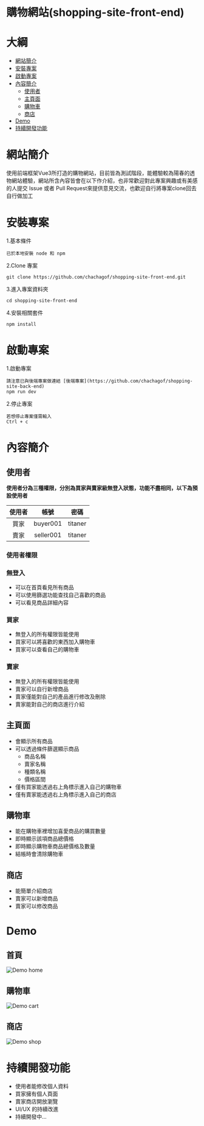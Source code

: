 # 購物網站(shopping-site-front-end)

# 大綱
- [網站簡介](#網站簡介)
- [安裝專案](#安裝專案)
- [啟動專案](#啟動專案)
- [內容簡介](#內容簡介)
  - [使用者](#使用者)
  - [主頁面](#主頁面)
  - [購物車](#購物車)
  - [商店](#商店)
- [Demo](#Demo)
- [持續開發功能](#持續開發功能)

# 網站簡介

使用前端框架Vue3所打造的購物網站，目前皆為測試階段，能體驗較為陽春的透物網站體驗，網站所含內容皆會在以下作介紹，也非常歡迎對此專案興趣或有美感的人提交 Issue 或者 Pull Request來提供意見交流，也歡迎自行將專案clone回去自行做加工

# 安裝專案

1.基本條件
```
已於本地安裝 node 和 npm
```

2.Clone 專案
```
git clone https://github.com/chachagof/shopping-site-front-end.git
```

3.進入專案資料夾
```
cd shopping-site-front-end
```

4.安裝相關套件
```
npm install
```

# 啟動專案

1.啟動專案
```
請注意已與後端專案做連結 [後端專案](https://github.com/chachagof/shopping-site-back-end)
npm run dev
```

2.停止專案
```
若想停止專案僅需輸入
Ctrl + c
```

# 內容簡介

## 使用者

**使用者分為三種權限，分別為買家與賣家級無登入狀態，功能不盡相同，以下為預設使用者**

| 使用者 | 帳號 |密碼 |
|  :---: | :---:  |  :---:  |
| 買家   | buyer001   | titaner    |
| 賣家   | seller001  | titaner    |

### 使用者權限

### 無登入
 - 可以在首頁看見所有商品
 - 可以使用篩選功能查找自己喜歡的商品
 - 可以看見商品詳細內容

### 買家
 - 無登入的所有權限皆能使用
 - 買家可以將喜歡的東西加入購物車
 - 買家可以查看自己的購物車

### 賣家
 - 無登入的所有權限皆能使用
 - 賣家可以自行新增商品
 - 賣家僅能對自己的產品進行修改及刪除
 - 賣家能對自己的商店進行介紹

## 主頁面

- 會顯示所有商品
- 可以透過條件篩選顯示商品
  - 商品名稱
  - 賣家名稱
  - 種類名稱
  - 價格區間
- 僅有買家能透過右上角標示進入自己的購物車
- 僅有賣家能透過右上角標示進入自己的商店

## 購物車

- 能在購物車裡增加喜愛商品的購買數量
- 即時顯示該項商品總價格
- 即時顯示購物車商品總價格及數量
- 結帳時會清除購物車

## 商店

- 能簡單介紹商店
- 賣家可以新增商品
- 賣家可以修改商品

# Demo

## 首頁
![Demo home](https://github.com/chachagof/shopping-site-front-end/assets/116162205/5d7c21d0-9135-43ba-b3a3-eb2875f2d668)

## 購物車
![Demo cart](https://github.com/chachagof/shopping-site-front-end/assets/116162205/889d4bac-61fa-4bb6-8cdc-e2f2bcca39bf)

## 商店
![Demo shop](https://github.com/chachagof/shopping-site-front-end/assets/116162205/048c0324-c549-4bee-92c6-268a3c8858b9)


# 持續開發功能

- 使用者能修改個人資料
- 買家擁有個人頁面
- 賣家商店開放瀏覽
- UI/UX 的持續改進
- 持續開發中...
